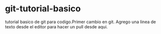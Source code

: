# git-tutorial-basico
tutorial basico de git para codigo.Primer cambio en git. 
Agrego una linea de texto desde el editor para hacer un pull desde aqui.
